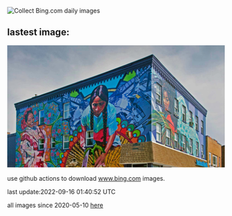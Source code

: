 ![Collect Bing.com daily images](https://github.com/counter2015/bing-daily-images/workflows/Collect%20Bing.com%20daily%20images/badge.svg)
## lastest image:
![](images/BuffaloMural.jpg)

use github actions to download www.bing.com images.

last update:2022-09-16 01:40:52 UTC

all images since 2020-05-10 [here](https://github.com/counter2015/bing-daily-images/tree/master/images) 
